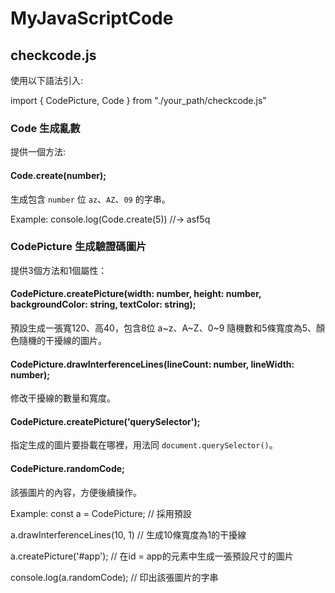 # MyJavaScriptCode
## checkcode.js
使用以下語法引入:

import { CodePicture, Code } from "./your_path/checkcode.js"

### Code 生成亂數
提供一個方法:

#### Code.create(number);
生成包含 `number` 位 `az`、`AZ`、`09` 的字串。

Example:
console.log(Code.create(5)) //-> asf5q 

### CodePicture 生成驗證碼圖片
提供3個方法和1個屬性：

#### CodePicture.createPicture(width: number, height: number, backgroundColor: string, textColor: string);
預設生成一張寬120、高40，包含8位 a~z、A~Z、0~9 隨機數和5條寬度為5、顏色隨機的干擾線的圖片。

#### CodePicture.drawInterferenceLines(lineCount: number, lineWidth: number);
修改干擾線的數量和寬度。

#### CodePicture.createPicture('querySelector');
指定生成的圖片要掛載在哪裡，用法同 `document.querySelector()`。

#### CodePicture.randomCode;
該張圖片的內容，方便後續操作。

Example:
 const a = CodePicture; // 採用預設  
 
 a.drawInterferenceLines(10, 1) // 生成10條寬度為1的干擾線  
 
 a.createPicture('#app'); // 在id = app的元素中生成一張預設尺寸的圖片  
 
 console.log(a.randomCode); // 印出該張圖片的字串
